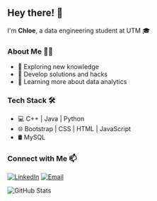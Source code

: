 ## Hey there! 👋
I'm **Chloe**, a data engineering student at UTM :mortar_board:

### About Me 🙋‍♀️ 
- 🤔 Exploring new knowledge 
- 🔭 Develop solutions and hacks 
- 🌱 Learning more about data analytics 

### Tech Stack 🛠
- :computer: C++ | Java | Python
- :globe_with_meridians: Bootstrap | CSS | HTML | JavaScript
- 🛢️ MySQL

### Connect with Me 📫
<a href="www.linkedin.com/in/chloerqk07" target="_blank"><img alt="LinkedIn" src="https://img.shields.io/badge/-Chloe Racquelmae-blue?style=flat-square&logo=Linkedin&logoColor=white&link=https://www.linkedin.com/in/chloerqk07/"></a></t>
<a href="mailto:chloe@graduate.utm.my" target="_blank"><img alt="Email" src="https://img.shields.io/badge/-chloe@graduate.utm.my-c14438?style=flat-square&logo=Gmail&logoColor=white&link=mailto:chloe@graduate.utm.my"></a>

<img alt = "GitHub Stats" src="https://github-readme-stats.vercel.app/api?username=racquelmae&show_icons=true&hide_border=true&theme=buefy">
